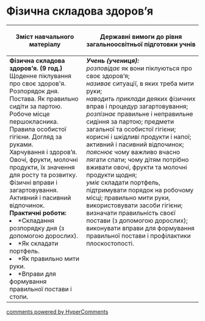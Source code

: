 <div id="hypercomments_widget" class="js-hypercomments-widget invisible"></div>

Фізична складова здоров’я
=============================================

<table>
<thead>
  <tr>
    <th width="40%" align="center"><p>Зміст навчального матеріалу</p></td>
    <th width="60%" align="center"><p>Державні вимоги до рівня загальноосвітньої підготовки учнів</p></td>
  </tr>
</thead>
<tbody>
  <tr>
    <td width="40%" style="vertical-align:top !important;">
    <b>Фізична складова здоров’я. (9 год.)</b><br>
    Щоденне піклування про своє здоров'я. Розпорядок дня.<br>
    Постава. Як правильно сидіти за партою. Робоче місце першокласника.<br>
    Правила особистої гігієни. Догляд за руками.<br>
    Харчування і здоров’я. Овочі, фрукти, молочні продукти, їх значення для росту та розвитку.<br>
    Фізичні вправи і загартовування.<br>
    Активний і пасивний відпочинок.<br>
    <b>Практичні роботи:</b>
    <li>
    *Складання розпорядку дня (з допомогою дорослих).
    </li>
    <li>
    *Як складати портфель.
    </li>
    <li>
    *Як правильно мити руки.
    </li>
    <li>
    *Вправи для формування правильної постави і стопи.
    </li>
    </td>
    <td width="60%" style="vertical-align:top !important;">
    <i><b>Учень (учениця):</b></i><br>
    <i>розповідає</i> як вони піклуються про своє здоров’я;<br>
    <i>називає</i> ситуації, в яких треба мити руки;<br>
    <i>наводить приклади</i> деяких фізичних вправ і процедур загартовування;<br>
    <i>розпізнає</i> правильне і неправильне сидіння за партою; предмети загальної та особистої гігієни; корисні і шкідливі продукти і напої; активний і пасивний відпочинок;<br>
    <i>пояснює</i> чому важливо вчасно лягати спати; чому дітям потрібно вживати овочі, фрукти та молочні продукти щодня;<br>
    <i>уміє</i> складати портфель, підтримувати порядок на робочому місці; правильно мити руки, використовувати засоби гігієни; визначати правильність своєї постави (з допомогою дорослих); виконувати вправи для формування правильної постави і профілактики плоскостопості.<br>
	</td>
  </tr>
</tbody>
</table>

<div class="js-hypercomments-container">
<a href="http://hypercomments.com" class="hc-link" title="comments widget">comments powered by HyperComments</a>
</div>